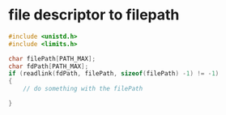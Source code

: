 # file descriptor to filepath

```c
#include <unistd.h>
#include <limits.h>

char filePath[PATH_MAX];
char fdPath[PATH_MAX];
if (readlink(fdPath, filePath, sizeof(filePath) -1) != -1)
{
	// do something with the filePath

}
```

